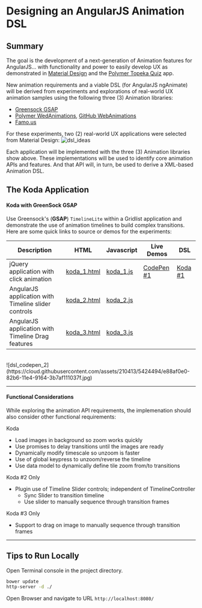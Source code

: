 # Designing an AngularJS Animation DSL

## Summary

The goal is the development of a next-generation of Animation features for AngularJS... with functionality and power to easily develop UX as demonstrated in [Material Design](http://www.google.com/design/spec/material-design/introduction.html) and the [Polymer Topeka Quiz](https://www.polymer-project.org/apps/topeka/) app.

New animation requirements and a viable DSL (for AngularJS ngAnimate) will be derived from experiments and explorations of real-world UX animation samples using the following three (3) Animation libraries:

*  [Greensock GSAP](https://github.com/greensock/GreenSock-JS)
*  [Polymer WedAnimations](https://www.polymer-project.org/platform/web-animations.html), [GitHub  WebAnimations](https://github.com/web-animations/web-animations-js)
*  [Famo.us](http://famo.us/)

For these experiments, two (2) real-world UX applications were selected from Material Design: 
![dsl_ideas](https://cloud.githubusercontent.com/assets/210413/5424470/0d8c746e-82b6-11e4-92ba-3c76a5b89807.jpg)

Each application will be implemented with the three (3) Animation libraries show above. These implementations will be used to identify core animation APIs and features. And that API will, in turn, be used to derive a XML-based Animation DSL.

## The Koda Application

#### Koda with GreenSock GSAP 

Use Greensock's (**GSAP**) `TimelineLite` within a Gridlist application and demonstrate the use of animation timelines to build complex transitions. Here are some quick links to source or demos for the experiments:

| Description | HTML | Javascript | Live Demos | DSL |
|--------|--------|--------|--------|--------|
| jQuery application with click animation | [koda_1.html](src/koda_1.html) |  [koda_1.js](src/assets/js/koda_1.js) | [CodePen #1](http://codepen.io/ThomasBurleson/pen/OPMgqj) | [Koda #1](https://github.com/ThomasBurleson/angularjs-animations-dsl/tree/master/docs/dsl) | 
| AngularJS application with Timeline slider controls | [koda_2.html](src/koda_2.html) |  [koda_2.js](src/assets/js/koda_2.js) |  | |
| AngularJS application with Timeline Drag features | [koda_3.html](src/koda_3.html) |  [koda_3.js](src/assets/js/koda_3.js) |  | |
<br/>
![dsl_codepen_2](https://cloud.githubusercontent.com/assets/210413/5424494/e88af0e0-82b6-11e4-9164-3b7af111037f.jpg)

---

#### Functional Considerations

While exploring the animation API requirements, the implemenation should also consider other functional requirements:

Koda 

- Load images in background so zoom works quickly
- Use promises to delay transitions until the images are ready
- Dynamically modify timescale so unzoom is faster
- Use of global keypress to unzoom/reverse the timeline
- Use data model to dynamically define tile zoom from/to transitions

Koda #2 Only

- Plugin use of Timeline Slider controls; independent of TimelineController
  - Sync Slider to transition timeline
  - Use slider to manually sequence through transition frames

Koda #3 Only

- Support to drag on image to manually sequence through transition frames

---

## Tips to Run Locally

Open Terminal console in the project directory.

```sh
bower update
http-server -d ./
```

Open Browser and navigate to URL `http://localhost:8080/`
